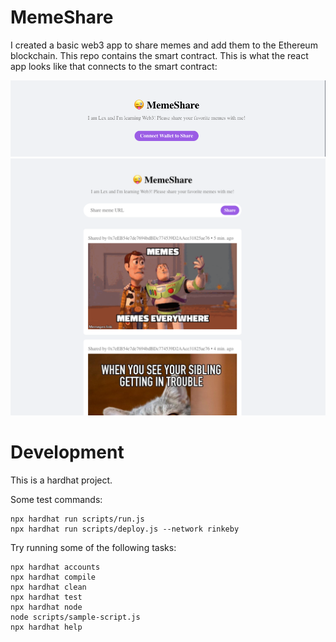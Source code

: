 # MemeShare

I created a basic web3 app to share memes and add them to the Ethereum blockchain. This repo contains the smart contract. This is what the react app looks like that connects to the smart contract:

![app2](https://github.com/lexlacson/memeshare/blob/main/app2.png)
![app](https://github.com/lexlacson/memeshare/blob/main/app.png)


# Development

This is a hardhat project.

Some test commands:
```shell
npx hardhat run scripts/run.js
npx hardhat run scripts/deploy.js --network rinkeby
```

Try running some of the following tasks:

```shell
npx hardhat accounts
npx hardhat compile
npx hardhat clean
npx hardhat test
npx hardhat node
node scripts/sample-script.js
npx hardhat help
```
